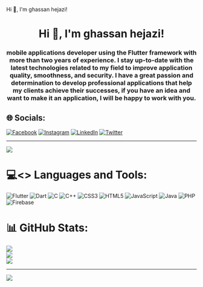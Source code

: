 Hi 👋, I'm ghassan hejazi!

<h1 align="center">Hi 👋, I'm ghassan hejazi!</h1>
<h3 align="center">mobile applications developer using the Flutter framework with more than two years of experience. I stay up-to-date with the latest technologies related to my field to improve application quality, smoothness, and security. I have a great passion and determination to develop professional applications that help my clients achieve their successes, if you have an idea and want to make it an application, I will be happy to work with you.</h3>


## 🌐 Socials:
[![Facebook](https://img.shields.io/badge/Facebook-%231877F2.svg?logo=Facebook&logoColor=white)](https://facebook.com/ghassan.hejazi.7772928) [![Instagram](https://img.shields.io/badge/Instagram-%23E4405F.svg?logo=Instagram&logoColor=white)](https://instagram.com/ghassan_h_98/) [![LinkedIn](https://img.shields.io/badge/LinkedIn-%230077B5.svg?logo=linkedin&logoColor=white)](https://linkedin.com/in/ghassan-hejazi-b21980231/) [![Twitter](https://img.shields.io/badge/Twitter-%231DA1F2.svg?logo=Twitter&logoColor=white)](https://twitter.com/ghassan_hejazy) 

---
[![](https://visitcount.itsvg.in/api?id=ghassan_hejazi&icon=0&color=0)](https://visitcount.itsvg.in)

<!-- Proudly created with GPRM ( https://gprm.itsvg.in ) -->


# 💻<> Languages and Tools:
![Flutter](https://img.shields.io/badge/Flutter-%2302569B.svg?style=for-the-badge&logo=Flutter&logoColor=white) ![Dart](https://img.shields.io/badge/dart-%230175C2.svg?style=for-the-badge&logo=dart&logoColor=white) ![C](https://img.shields.io/badge/c-%2300599C.svg?style=for-the-badge&logo=c&logoColor=white) ![C++](https://img.shields.io/badge/c++-%2300599C.svg?style=for-the-badge&logo=c%2B%2B&logoColor=white) ![CSS3](https://img.shields.io/badge/css3-%231572B6.svg?style=for-the-badge&logo=css3&logoColor=white) ![HTML5](https://img.shields.io/badge/html5-%23E34F26.svg?style=for-the-badge&logo=html5&logoColor=white) ![JavaScript](https://img.shields.io/badge/javascript-%23323330.svg?style=for-the-badge&logo=javascript&logoColor=%23F7DF1E) ![Java](https://img.shields.io/badge/java-%23ED8B00.svg?style=for-the-badge&logo=java&logoColor=white) ![PHP](https://img.shields.io/badge/php-%23777BB4.svg?style=for-the-badge&logo=php&logoColor=white) ![Firebase](https://img.shields.io/badge/firebase-%23039BE5.svg?style=for-the-badge&logo=firebase)
# 📊 GitHub Stats:
![](https://github-readme-stats.vercel.app/api?username=ghassan-hejazi&theme=dark&hide_border=false&include_all_commits=false&count_private=false)<br/>
![](https://github-readme-streak-stats.herokuapp.com/?user=ghassan-hejazi&theme=dark&hide_border=false)<br/>
![](https://github-readme-stats.vercel.app/api/top-langs/?username=ghassan-hejazi&theme=dark&hide_border=false&include_all_commits=false&count_private=false&layout=compact)

---
[![](https://visitcount.itsvg.in/api?id=ghassan-hejazi&icon=0&color=0)](https://visitcount.itsvg.in)

<!-- Proudly created with GPRM ( https://gprm.itsvg.in ) -->
